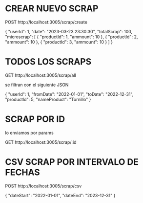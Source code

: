 # CREAR NUEVO SCRAP

POST http://localhost:3005/scrap/create

{
  "userId": 1,
  "date": "2023-03-23 23:30:30",
  "totalScrap": 100,
  "microscrap": [
    {
      "productId": 1,
      "ammount": 10
    },
    {
      "productId": 2,
      "ammount": 10
    },
    {
      "productId": 3,
      "ammount": 10
    }
  ]
}

# TODOS LOS SCRAPS

GET http://localhost:3005/scrap/all

se filtran con el siguiente JSON

{
  "userId": 1,
  "fromDate": "2022-01-01",
  "toDate": "2022-12-31",
  "productId": 5,
  "nameProduct": "Tornillo"
}

# SCRAP POR ID

lo enviamos por params

GET http://localhost:3005/scrap/:id

# CSV SCRAP POR INTERVALO DE FECHAS
POST http://localhost:3005/scrap/csv

{
  "dateStart": "2022-01-01",
  "dateEnd": "2023-12-31"
}

